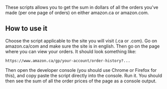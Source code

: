 These scripts allows you to get the sum in dollars of all the orders you've made (per one page of orders) on either amazon.ca or amazon.com.

## How to use it
Choose the script applicable to the site you will visit (.ca or .com). Go on amazon.ca/com and make sure the site is in english. Then go on the page where you can view your orders. It should look something like: 
 ```
 https://www.amazon.ca/gp/your-account/order-history?...
 ```
Then open the developer console (you should use Chrome or Firefox for this), and copy paste the script directly into the console. Run it. You should then see the sum of all the order prices of the page as a console output.
